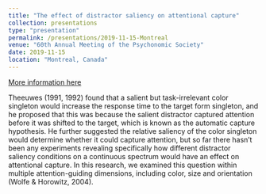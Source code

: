 ```yaml
---
title: "The effect of distractor saliency on attentional capture"
collection: presentations
type: "presentation"
permalink: /presentations/2019-11-15-Montreal
venue: "60th Annual Meeting of the Psychonomic Society"
date: 2019-11-15
location: "Montreal, Canada"
---
```

[More information here](https://www.researchgate.net/publication/337228084_The_Effect_of_Distractor_Saliency_on_Attentional_Capture)

Theeuwes (1991, 1992) found that a salient but task-irrelevant color singleton would increase the response time to the target form singleton, and he proposed that this was because the salient distractor captured attention before it was shifted to the target, which is known as the automatic capture hypothesis. He further suggested the relative saliency of the color singleton would determine whether it could capture attention, but so far there hasn’t been any experiments revealing specifically how different distractor saliency conditions on a continuous spectrum would have an effect on attentional capture. In this research, we examined this question within multiple attention-guiding dimensions, including color, size and orientation (Wolfe & Horowitz, 2004).

